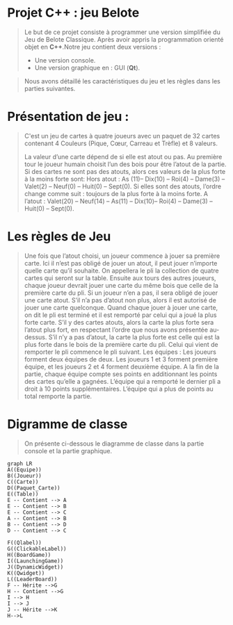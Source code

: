 # Projet C++ : jeu Belote

>Le but de ce projet consiste à programmer une version simplifiée du Jeu de Belote Classique. Après avoir appris la programmation orienté objet en **C++**.Notre jeu contient deux versions :
>* Une version console. 
>* Une version graphique en : GUI (**Qt**). 

>Nous avons détaillé les caractéristiques du jeu et les règles dans les parties suivantes.  
# Présentation de jeu :
>C'est un jeu  de cartes à quatre joueurs avec un paquet de 32  cartes contenant 4 Couleurs (Pique, Cœur, Carreau et Trèfle) et 8 valeurs.
>
>La valeur d’une carte dépend de si elle est atout ou pas. Au première tour le joueur humain choisit l’un des bois pour être l’atout de la partie. Si des cartes ne sont pas des atouts, alors ces valeurs de la plus forte à la moins forte sont: Hors atout : As (11)– Dix(10) – Roi(4) – Dame(3) – Valet(2) – Neuf(0) – Huit(0) – Sept(0). Si elles sont des atouts, l’ordre change comme suit : toujours de la plus forte à la moins forte. A l’atout : Valet(20) – Neuf(14) – As(11) – Dix(10)– Roi(4) – Dame(3) – Huit(0) – Sept(0).

# Les règles de Jeu

>Une fois que l’atout choisi, un joueur commence à jouer sa première carte. Ici il n’est pas obligé de jouer un atout, il peut jouer n’importe quelle carte qu’il souhaite. On appellera le pli la collection de quatre cartes qui seront sur la table. Ensuite aux tours des autres joueurs, chaque joueur devrait jouer une carte du même bois que celle de la première carte du pli. Si un joueur n’en a pas, il sera obligé de jouer une carte atout. S’il n’a pas d’atout non plus, alors il est autorisé de jouer une carte quelconque. Quand chaque jouer à jouer une carte, on dit le pli est terminé et il est remporté par celui qui a joué la plus forte carte. S’il y des cartes atouts, alors la carte la plus forte sera l’atout plus fort, en respectant l’ordre que nous avons présentée au-dessus. S’il n’y a pas d’atout, la carte la plus forte est celle qui est la plus forte dans le bois de la première carte du pli. Celui qui vient de remporter le pli commence le pli suivant. Les équipes :
>Les joueurs forment deux équipes de deux. Les joueurs 1 et 3 forment première équipe, et les joueurs 2 et 4 forment deuxième équipe. A la fin de la partie, chaque équipe compte ses points en additionnant les points des cartes qu’elle a gagnées. L’équipe qui a remporté le dernier pli a droit à 10 points supplémentaires. L’équipe qui a plus de points au total remporte la partie.



# Digramme de classe
>On présente ci-dessous le diagramme de classe dans la partie console et la partie graphique.
```mermaid
graph LR
A((Equipe))
B((Joueur)) 
C((Carte))
D((Paquet_Carte))
E((Table))
E -- Contient --> A
E -- Contient --> B
E -- Contient --> C
A -- Contient --> B
B -- Contient --> D
D -- Contient --> C

F((Qlabel))
G((ClickableLabel))
H((BoardGame))
I((LaunchingGame))
J((DynamicWidget))
K((Qwidget))
L((LeaderBoard))
F -- Hérite -->G
H -- Contient -->G
I --> H
I --> J
J -- Hérite -->K
H-->L
